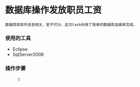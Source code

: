    数据库操作发放职员工资
 ========================
    数据库和软件息息相关，密不可分，这次task利用了简单的数据库连接来完成。
### 使用的工具
* Eclipse
* SqlServer2008
### 操作步骤
> 1:


